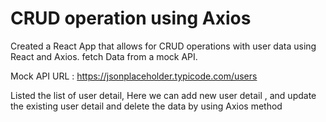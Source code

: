 # CRUD operation using Axios

Created a React App that allows for CRUD operations with user data using React and Axios. fetch Data from a mock API.

Mock API URL : https://jsonplaceholder.typicode.com/users
  
Listed the list of user detail, Here we can add new user detail , and update the existing user detail and delete the data by using Axios method
